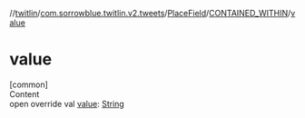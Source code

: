 //[twitlin](../../../index.md)/[com.sorrowblue.twitlin.v2.tweets](../../index.md)/[PlaceField](../index.md)/[CONTAINED_WITHIN](index.md)/[value](value.md)



# value  
[common]  
Content  
open override val [value](value.md): [String](https://kotlinlang.org/api/latest/jvm/stdlib/kotlin/-string/index.html)  




